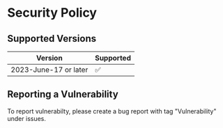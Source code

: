 # Security Policy

## Supported Versions

| Version | Supported          |
| ------- | ------------------ |
| 2023-June-17 or later | :white_check_mark: |

## Reporting a Vulnerability

To report vulnerabilty, please create a bug report with tag "Vulnerability" under issues.

